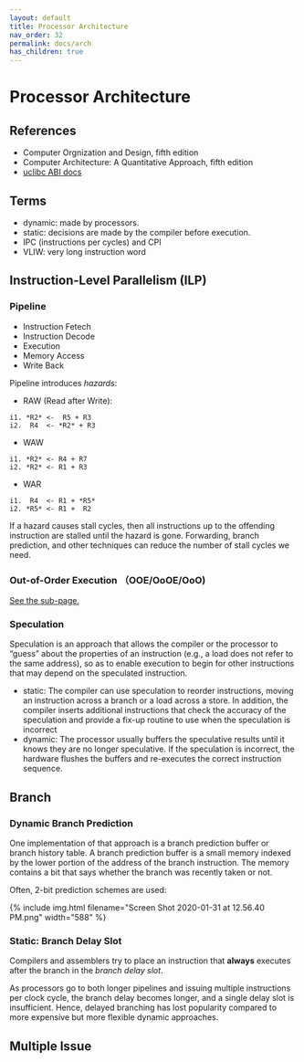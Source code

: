 ```yaml
---
layout: default
title: Processor Architecture
nav_order: 32
permalink: docs/arch
has_children: true
---
```


# Processor Architecture

## References

- Computer Orgnization and Design, fifth edition
- Computer Architecture: A Quantitative Approach, fifth edition
- [uclibc ABI docs](https://uclibc.org/docs/)

## Terms

- dynamic: made by processors.
- static: decisions are made by the compiler before execution.
- IPC (instructions per cycles) and CPI
- VLIW: very long instruction word

## Instruction-Level Parallelism (ILP)

### Pipeline

- Instruction Fetech  
- Instruction Decode
- Execution
- Memory Access
- Write Back

Pipeline introduces _hazards_:

- RAW (Read after Write):
```
i1. *R2* <-  R5 + R3
i2.  R4  <- *R2* + R3
```
- WAW
```
i1. *R2* <- R4 + R7
i2. *R2* <- R1 + R3
```
- WAR
```
i1.  R4  <- R1 + *R5*
i2. *R5* <- R1 +  R2
```

If a hazard causes stall cycles, then all instructions up to the offending instruction are stalled until the hazard is gone.  Forwarding, branch prediction, and other techniques can reduce the number of stall cycles we need.

### Out-of-Order Execution （OOE/OoOE/OoO)

[See the sub-page.](ooe)

### Speculation

Speculation is an approach that allows the compiler or the processor to “guess” about the properties of an instruction (e.g., a load does not refer to the same address), so as to enable execution to begin for other instructions that may depend on the speculated instruction.

- static: The compiler can use speculation to reorder instructions, moving an instruction across a branch or a load across a store. In addition, the compiler inserts additional instructions that check the accuracy of the speculation and provide a fix-up routine to use when the speculation is incorrect
- dynamic: The processor usually buffers the speculative results until it knows they are no longer speculative. If the speculation is incorrect, the hardware flushes the buffers and re-executes the correct instruction sequence.

## Branch

### Dynamic Branch Prediction

One implementation of that approach is a branch prediction buffer or branch history table. A branch prediction buffer is a small memory indexed by the lower portion of the address of the branch instruction. The memory contains a bit that says whether the branch was recently taken or not.

Often, 2-bit prediction schemes are used:

{% include img.html filename="Screen Shot 2020-01-31 at 12.56.40 PM.png" width="588" %}

### Static: Branch Delay Slot

Compilers and assemblers try to place an instruction that **always** executes after the branch in the _branch delay slot_.

As processors go to both longer pipelines and issuing multiple instructions per clock cycle, the branch delay becomes longer, and a single delay slot is insufficient. Hence, delayed branching has lost popularity compared to more expensive but more flexible dynamic approaches.

## Multiple Issue

